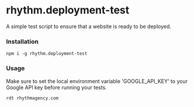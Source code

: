 rhythm.deployment-test
======================

A simple test script to ensure that a website is ready to be deployed.

### Installation

	npm i -g rhythm.deployment-test

### Usage

Make sure to set the local environment variable 'GOOGLE_API_KEY' to your Google API key before running your tests.

	rdt rhythmagency.com